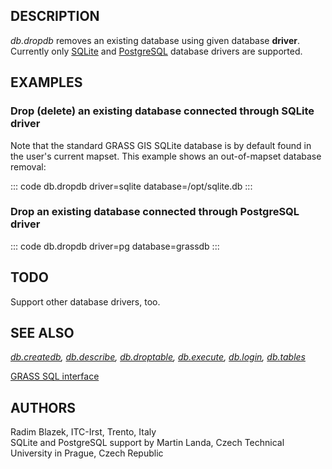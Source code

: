 ## DESCRIPTION

*db.dropdb* removes an existing database using given database
**driver**. Currently only [SQLite](grass-sqlite.html) and
[PostgreSQL](grass-pg.html) database drivers are supported.

## EXAMPLES

### Drop (delete) an existing database connected through SQLite driver

Note that the standard GRASS GIS SQLite database is by default found in
the user\'s current mapset. This example shows an out-of-mapset database
removal:

::: code
    db.dropdb driver=sqlite database=/opt/sqlite.db
:::

### Drop an existing database connected through PostgreSQL driver

::: code
    db.dropdb driver=pg database=grassdb
:::

## TODO

Support other database drivers, too.

## SEE ALSO

*[db.createdb](db.createdb.html), [db.describe](db.describe.html),
[db.droptable](db.droptable.html), [db.execute](db.execute.html),
[db.login](db.login.html), [db.tables](db.tables.html)*

[GRASS SQL interface](sql.html)

## AUTHORS

Radim Blazek, ITC-Irst, Trento, Italy\
SQLite and PostgreSQL support by Martin Landa, Czech Technical
University in Prague, Czech Republic

